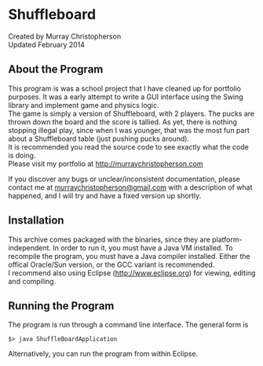 Shuffleboard
============
Created by Murray Christopherson  
Updated February 2014

About the Program
-----------------
This program is was a school project that I have cleaned up for portfolio
purposes. It was a early attempt to write a GUI interface using the Swing library and
implement game and physics logic.  
The game is simply a version of Shuffleboard, with 2 players. The pucks are thrown
down the board and the score is tallied. As yet, there is nothing stopping illegal play,
since when I was younger, that was the most fun part about a Shuffleboard table (just
pushing pucks around).  
It is recommended you read the source code to see exactly what the code is
doing.  
Please visit my portfolio at http://murraychristopherson.com

If you discover any bugs or unclear/inconsistent documentation, please contact me
at murraychristopherson@gmail.com with a description of what happened, and I
will try and have a fixed version up shortly.

Installation
------------
This archive comes packaged with the binaries, since they are platform-independent.
In order to run it, you must have a Java VM installed. To recompile the program, 
you must have  a Java compiler installed. Either the offical Oracle/Sun
version, or the GCC variant is recommended.  
I recommend also using Eclipse (http://www.eclipse.org) for viewing, editing and
compiling.

Running the Program
-------------------
The program is run through a command line interface. The general form is 
```
$> java ShuffleBoardApplication
```
Alternatively, you can run the program from within Eclipse.
